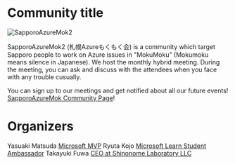 # Community title

![SapporoAzureMok2](SapporoAzureMok2.png)

SapporoAzureMok2 (札幌Azureもくもく会) is a community which target Sapporo people to work on Azure issues in "MokuMoku" (Mokumoku means silence in Japanese).
We host the monthly hybrid meeting. During the meeting, you can ask and discuss with the attendees when you face with any trouble cusually.  


You can sign up to our meetings and get notified about all our future events! [SapporoAzureMok Community Page](https://sapporoazuremok2.connpass.com/)!

# Organizers
Yasuaki Matsuda [Microsoft MVP](https://mvp.microsoft.com/en-US/MVP/profile/bc871249-aea0-e511-8114-c4346bac0abc)
Ryuta Kojo [Microsoft Learn Student Ambassador](https://mvp.microsoft.com/en-US/studentambassadors/profile/afae41c3-1867-48dc-9f3f-c183fd85fd58)
Takayuki Fuwa [CEO at Shinonome Laboratory LLC]()